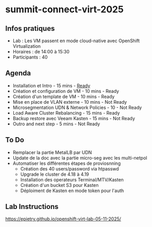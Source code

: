 # summit-connect-virt-2025

## Infos pratiques
- Lab : Les VM passent en mode cloud-native avec OpenShift Virtualization
- Horaires : de 14:00 à 15:30
- Participants : 40

## Agenda
- Installation et Intro - 15 mins - [Ready](https://docs.google.com/presentation/d/1nAb9fhzUfAiUU9NHX12mtKRguusiNnWjciTb6pQVEiQ/edit?usp=sharing)
- Création et configuration de VM - 10 mins - Ready
- Création d'un template de VM - 10 mins - Ready
- Mise en place de VLAN externe - 10 mins - Not Ready
- Microsegmentation UDN & Network Policies - 10 - Not Ready
- Load Aware Cluster Rebalancing - 15 mins - Ready
- Backup restore avec Veeam Kasten - 15 mins - Not Ready
- Outro and next step - 5 mins - Not Ready

## To Do
- Remplacer la partie MetalLB par UDN
- Update de la doc avec la partie micro-seg avec les multi-netpol
- Automatiser les différentes étapes de proviosnning
  * Création des 40 users/password via htpasswd
  * Upgrade le cluster de 4.18 à 4.19
  * Installation des operateurs Terminal/MTV/Kasten
  * Création d'un bucket S3 pour Kasten
  * Déploiment de Kasten en mode token pour l'auth

## Lab Instructions
https://epietry.github.io/openshift-virt-lab-05-11-2025/

